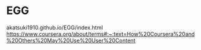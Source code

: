 # EGG

akatsuki1910.github.io/EGG/index.html
https://www.coursera.org/about/terms#:~:text=How%20Coursera%20and%20Others%20May%20Use%20User%20Content

